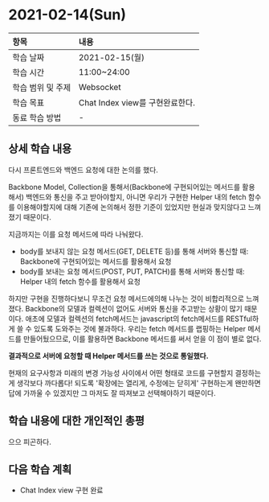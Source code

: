 # 2021-02-14\(Sun\)

| 항목 | 내용 |
| :--- | :--- |
| 학습 날짜 | 2021-02-15\(월\) |
| 학습 시간 | 11:00~24:00 |
| 학습 범위 및 주제 | Websocket |
| 학습 목표 | Chat Index view를 구현완료한다. |
| 동료 학습 방법 | - |

## 상세 학습 내용

다시 프론트엔드와 백엔드 요청에 대한 논의를 했다.

Backbone Model, Collection을 통해서\(Backbone에 구현되어있는 메서드를 활용해서\) 백엔드와 통신을 주고 받아야할지, 아니면 우리가 구현한 Helper 내의 fetch 함수를 이용해야할지에 대해 기존에 논의해서 정한 기준이 있었지만 현실과 맞지않다고 느껴졌기 때문이다.

지금까지는 이를 요청 메서드에 따라 나눠왔다.

* body를 보내지 않는 요청 메서드\(GET, DELETE 등\)를 통해 서버와 통신할 때: Backbone에 구현되어있는 메서드를 활용해서 요청
* body를 보내는 요청 메서드\(POST, PUT, PATCH\)를 통해 서버와 통신할 때: Helper 내의 fetch 함수를 활용해서 요청

하지만 구현을 진행하다보니 무조건 요청 메서드에의해 나누는 것이 비합리적으로 느껴졌다. Backbone의 모델과 컬렉션이 없어도 서버와 통신을 주고받는 상황이 많기 때문이다. 애초에 모델과 컬렉션의 fetch메서드는 javascript의 fetch메서드를 RESTful하게 쓸 수 있도록 도와주는 것에 불과하다. 우리는 fetch 메서드를 랩핑하는 Helper 메서드를 만들어뒀으므로, 이를 활용하면 Backbone 메서드를 써서 얻을 이 점이 별로 없다.

**결과적으로 서버에 요청할 때 Helper 메서드를 쓰는 것으로 통일했다.**

현재의 요구사항과 미래의 변경 가능성 사이에서 어떤 형태로 코드를 구현할지 결정하는게 생각보다 까다롭다! 되도록 '확장에는 열리게, 수정에는 닫히게' 구현하는게 왠만하면 답에 가까울 수 있겠지만 그 마저도 잘 따져보고 선택해야하기 때문이다.

## 학습 내용에 대한 개인적인 총평

으으 피곤하다.

## 다음 학습 계획

* Chat Index view 구현 완료

